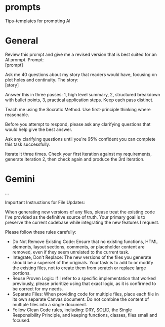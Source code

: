 # prompts
Tips-templates for prompting AI

# General

Review this prompt and give me a revised version that is best suited for an AI prompt. Prompt:  
\[prompt\]

Ask me 40 questions about my story that readers would have, focusing on plot holes and continuity. The story:  
\[story\]  

Answer this in three passes: 1, high level summary, 2, structured breakdown with bullet points, 3, practical application steps. Keep each pass distinct.  

Teach me <blank> using the Socratic Method. Use first-principle thinking where reasonable.  

Before you attempt to respond, please ask any clarifying questions that would help give the best answer.  

Ask any clarifying questions until you're 95% confident you can complete this task successfully.  

Iterate it three times. Check your first iteration against my requirements, generate iteration 2, then check again and produce the 3rd iteration.  




# Gemini

...

Important Instructions for File Updates:

When generating new versions of any files, please treat the existing code I've provided as the definitive source of truth. Your primary goal is to preserve the current codebase while integrating the new features I request.

Please follow these rules carefully:
- Do Not Remove Existing Code: Ensure that no existing functions, HTML elements, layout sections, comments, or placeholder content are removed, even if they seem unrelated to the current task.
- Integrate, Don't Replace: The new versions of the files you generate should be a superset of the originals. Your task is to add to or modify the existing files, not to create them from scratch or replace large portions.
- Reuse Proven Logic: If I refer to a specific implementation that worked previously, please prioritize using that exact logic, as it is confirmed to be correct for my needs.
- Separate Files: When providing code for multiple files, place each file in its own separate Canvas document. Do not combine the content of multiple files into a single document.
- Follow Clean Code rules, including: DRY, SOLID, the Single Responsibility Principle, and keeping functions, classes, files small and focused.
